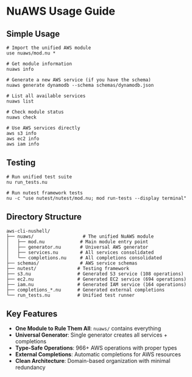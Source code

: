 # NuAWS Usage Guide

## Simple Usage

```nushell
# Import the unified AWS module
use nuaws/mod.nu *

# Get module information
nuaws info

# Generate a new AWS service (if you have the schema)
nuaws generate dynamodb --schema schemas/dynamodb.json

# List all available services
nuaws list

# Check module status
nuaws check

# Use AWS services directly
aws s3 info
aws ec2 info  
aws iam info
```

## Testing

```nushell
# Run unified test suite
nu run_tests.nu

# Run nutest framework tests
nu -c "use nutest/nutest/mod.nu; mod run-tests --display terminal"
```

## Directory Structure

```
aws-cli-nushell/
├── nuaws/                  # The unified NuAWS module
│   ├── mod.nu             # Main module entry point
│   ├── generator.nu       # Universal AWS generator
│   ├── services.nu        # All services consolidated
│   └── completions.nu     # All completions consolidated
├── schemas/               # AWS service schemas
├── nutest/               # Testing framework
├── s3.nu                 # Generated S3 service (108 operations)
├── ec2.nu                # Generated EC2 service (694 operations)
├── iam.nu                # Generated IAM service (164 operations)
├── completions_*.nu      # Generated external completions
└── run_tests.nu          # Unified test runner
```

## Key Features

- **One Module to Rule Them All**: `nuaws/` contains everything
- **Universal Generator**: Single generator creates all services + completions  
- **Type-Safe Operations**: 966+ AWS operations with proper types
- **External Completions**: Automatic completions for AWS resources
- **Clean Architecture**: Domain-based organization with minimal redundancy